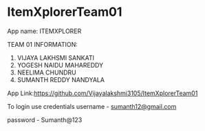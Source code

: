 # ItemXplorerTeam01
App name: ITEMXPLORER


TEAM 01 INFORMATION:
1. VIJAYA LAKHSMI SANKATI
2. YOGESH NAIDU MAHAREDDY
3. NEELIMA CHUNDRU
4. SUMANTH REDDY NANDYALA


App  Link:https://github.com/Vijayalakshmi3105/ItemXplorerTeam01


To login use credentials
username - sumanth12@gmail.com

password - Sumanth@123
